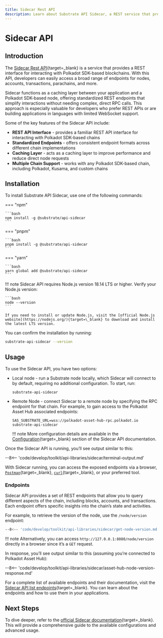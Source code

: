 ```yaml
---
title: Sidecar Rest API
description: Learn about Substrate API Sidecar, a REST service that provides endpoints for interacting with Polkadot SDK-based chains and simplifies blockchain interactions.
---
```


# Sidecar API

## Introduction

The [Sidecar Rest API](https://github.com/paritytech/substrate-api-sidecar){target=\_blank} is a service that provides a REST interface for interacting with Polkadot SDK-based blockchains. With this API, developers can easily access a broad range of endpoints for nodes, accounts, transactions, parachains, and more.

Sidecar functions as a caching layer between your application and a Polkadot SDK-based node, offering standardized REST endpoints that simplify interactions without needing complex, direct RPC calls. This approach is especially valuable for developers who prefer REST APIs or are building applications in languages with limited WebSocket support.

Some of the key features of the Sidecar API include:

- **REST API Interface** - provides a familiar REST API interface for interacting with Polkadot SDK-based chains
- **Standardized Endpoints** - offers consistent endpoint formats across different chain implementations
- **Caching Layer** - acts as a caching layer to improve performance and reduce direct node requests
- **Multiple Chain Support** - works with any Polkadot SDK-based chain, including Polkadot, Kusama, and custom chains

## Installation

To install Substrate API Sidecar, use one of the following commands:

=== "npm"

    ```bash
    npm install -g @substrate/api-sidecar
    ```

=== "pnpm"

    ```bash
    pnpm install -g @substrate/api-sidecar
    ```

=== "yarn"

    ```bash
    yarn global add @substrate/api-sidecar
    ```

!!! note
    Sidecar API requires Node.js version 18.14 LTS or higher. Verify your Node.js version:

    ```bash
    node --version
    ```

    If you need to install or update Node.js, visit the [official Node.js website](https://nodejs.org/){target=\_blank} to download and install the latest LTS version.

You can confirm the installation by running:

```bash
substrate-api-sidecar --version
```

## Usage

To use the Sidecar API, you have two options:

- Local node - run a Substrate node locally, which Sidecar will connect to by default, requiring no additional configuration. To start, run:
    ```
    substrate-api-sidecar
    ```
- Remote Node - connect Sidecar to a remote node by specifying the RPC endpoint for that chain. For example, to gain access to the Polkadot Asset Hub associated endpoints:
    ```
    SAS_SUBSTRATE_URL=wss://polkadot-asset-hub-rpc.polkadot.io substrate-api-sidecar
    ```

    !!! note
        More configuration details are available in the [Configuration](https://github.com/paritytech/substrate-api-sidecar?tab=readme-ov-file#configuration){target=\_blank} section of the Sidecar API documentation.

Once the Sidecar API is running, you’ll see output similar to this:

--8<-- 'code/develop/toolkit/api-libraries/sidecar/terminal-output.md'

With Sidecar running, you can access the exposed endpoints via a browser, [`Postman`](https://www.postman.com/){target=\_blank}, [`curl`](https://curl.se/){target=\_blank}, or your preferred tool.

### Endpoints

Sidecar API provides a set of REST endpoints that allow you to query different aspects of the chain, including blocks, accounts, and transactions. Each endpoint offers specific insights into the chain’s state and activities.

For example, to retrieve the version of the node, use the `/node/version` endpoint:

```bash
--8<-- 'code/develop/toolkit/api-libraries/sidecar/get-node-version.md'
```
!!! note
    Alternatively, you can access `http://127.0.0.1:8080/node/version` directly in a browser since it’s a `GET` request.

In response, you’ll see output similar to this (assuming you’re connected to Polkadot Asset Hub):

--8<-- 'code/develop/toolkit/api-libraries/sidecar/asset-hub-node-version-response.md'

For a complete list of available endpoints and their documentation, visit the [Sidecar API list endpoints](https://paritytech.github.io/substrate-api-sidecar/dist/){target=\_blank}. You can learn about the endpoints and how to use them in your applications.

## Next Steps

To dive deeper, refer to the [official Sidecar documentation](https://github.com/paritytech/substrate-api-sidecar?tab=readme-ov-file#substrateapi-sidecar){target=\_blank}. This will provide a comprehensive guide to the available configurations and advanced usage.
